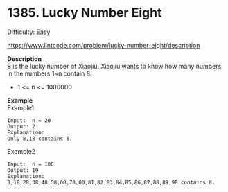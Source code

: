 # 1385. Lucky Number Eight

Difficulty: Easy

https://www.lintcode.com/problem/lucky-number-eight/description

**Description**  
8 is the lucky number of Xiaojiu. Xiaojiu wants to know how many numbers in the numbers 1~n contain 8.

* 1 <= n <= 1000000

**Example**  
Example1
```
Input:  n = 20
Output: 2
Explanation:
Only 8,18 contains 8.
```
Example2
```
Input:  n = 100
Output: 19
Explanation:
8,18,28,38,48,58,68,78,80,81,82,83,84,85,86,87,88,89,98 contains 8.
```
